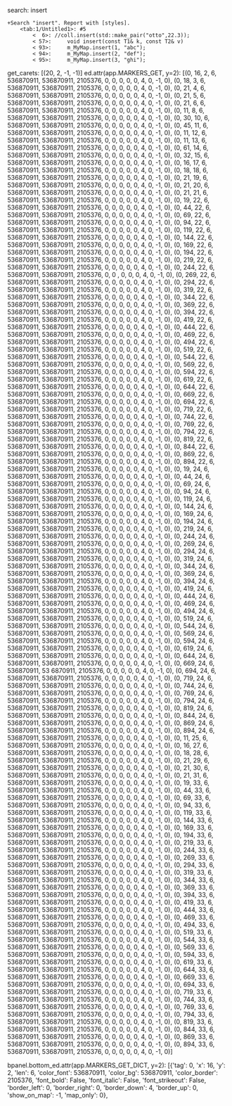 search: insert

```
+Search "insert". Report with [styles].
	<tab:1/Untitled1>: #5
		<  6>: //coll.insert(std::make_pair("otto",22.3));
		< 57>:     void insert(const T1& k, const T2& v)
		< 93>:     m_MyMap.insert(1, "abc");
		< 94>:     m_MyMap.insert(2, "def");
		< 95>:     m_MyMap.insert(3, "ghi");
```

get_carets: [(20, 2, -1, -1)]
ed.attr(app.MARKERS_GET, y=2): 
[(0, 16, 2, 6, 536870911, 536870911, 2105376, 0, 0, 0, 0, 0, 4, 0, -1, 0), 
(0, 18, 3, 6, 536870911, 536870911, 2105376, 0, 0, 0, 0, 0, 4, 0, -1, 0), 
(0, 21, 4, 6, 536870911, 536870911, 2105376, 0, 0, 0, 0, 0, 4, 0, -1, 0), 
(0, 21, 5, 6, 536870911, 536870911, 2105376, 0, 0, 0, 0, 0, 4, 0, -1, 0), 
(0, 21, 6, 6, 536870911, 536870911, 2105376, 0, 0, 0, 0, 0, 4, 0, -1, 0), 
(0, 11, 8, 6, 536870911, 536870911, 2105376, 0, 0, 0, 0, 0, 4, 0, -1, 0), 
(0, 30, 10, 6, 536870911, 536870911, 2105376, 0, 0, 0, 0, 0, 4, 0, -1, 0), 
(0, 45, 11, 6, 536870911, 536870911, 2105376, 0, 0, 0, 0, 0, 4, 0, -1, 0), 
(0, 11, 12, 6, 536870911, 536870911, 2105376, 0, 0, 0, 0, 0, 4, 0, -1, 0), 
(0, 11, 13, 6, 536870911, 536870911, 2105376, 0, 0, 0, 0, 0, 4, 0, -1, 0), 
(0, 61, 14, 6, 536870911, 536870911, 2105376, 0, 0, 0, 0, 0, 4, 0, -1, 0), 
(0, 32, 15, 6, 536870911, 536870911, 2105376, 0, 0, 0, 0, 0, 4, 0, -1, 0), 
(0, 16, 17, 6, 536870911, 536870911, 2105376, 0, 0, 0, 0, 0, 4, 0, -1, 0), 
(0, 18, 18, 6, 536870911, 536870911, 2105376, 0, 0, 0, 0, 0, 4, 0, -1, 0), 
(0, 21, 19, 6, 536870911, 536870911, 2105376, 0, 0, 0, 0, 0, 4, 0, -1, 0), 
(0, 21, 20, 6, 536870911, 536870911, 2105376, 0, 0, 0, 0, 0, 4, 0, -1, 0), 
(0, 21, 21, 6, 536870911, 536870911, 2105376, 0, 0, 0, 0, 0, 4, 0, -1, 0), 
(0, 19, 22, 6, 536870911, 536870911, 2105376, 0, 0, 0, 0, 0, 4, 0, -1, 0), (0, 44, 22, 6, 536870911, 536870911, 2105376, 0, 0, 0, 0, 0, 4, 0, -1, 0), (0, 69, 22, 6, 536870911, 536870911, 2105376, 0, 0, 0, 0, 0, 4, 0, -1, 0), (0, 94, 22, 6, 536870911, 536870911, 2105376, 0, 0, 0, 0, 0, 4, 0, -1, 0), (0, 119, 22, 6, 536870911, 536870911, 2105376, 0, 0, 0, 0, 0, 4, 0, -1, 0), (0, 144, 22, 6, 536870911, 536870911, 2105376, 0, 0, 0, 0, 0, 4, 0, -1, 0), (0, 169, 22, 6, 536870911, 536870911, 2105376, 0, 0, 0, 0, 0, 4, 0, -1, 0), (0, 194, 22, 6, 536870911, 536870911, 2105376, 0, 0, 0, 0, 0, 4, 0, -1, 0), (0, 219, 22, 6, 536870911, 536870911, 2105376, 0, 0, 0, 0, 0, 4, 0, -1, 0), (0, 244, 22, 6, 536870911, 536870911, 2105376, 0, 0
, 0, 0, 0, 4, 0, -1, 0), (0, 269, 22, 6, 536870911, 536870911, 2105376, 0, 0, 0, 0, 0, 4, 0, -1, 0), (0, 294, 22, 6, 536870911, 536870911, 2105376, 0, 0, 0, 0, 0, 4, 0, -1, 0), (0, 319, 22, 6, 536870911, 536870911, 2105376, 0, 0, 0, 0, 0, 4, 0, -1, 0), (0, 344, 22, 6, 536870911, 536870911, 2105376, 0, 0, 0, 0, 0, 4, 0, -1, 0), (0, 369, 22, 6, 536870911, 536870911, 2105376, 0, 0, 0, 0, 0, 4, 0, -1, 0), (0, 394, 22, 6, 536870911, 536870911, 2105376, 0, 0, 0, 0, 0, 4, 0, -1, 0), (0, 419, 22, 6, 536870911, 536870911, 2105376, 0, 0, 0, 0, 0, 4, 0, -1, 0), (0, 444, 22, 6, 536870911, 536870911, 2105376, 0, 0, 0, 0, 0, 4, 0, -1, 0), (0, 469, 22, 6, 536870911, 536870911, 2105376, 0, 0, 0, 0, 0, 4, 0, -1, 0), (0, 494, 22, 6, 536870911, 536870911, 2105376, 0, 0, 0, 0, 0, 4, 0, -1, 0), (0, 519, 22, 6, 536870911, 536870911, 2105376, 0, 0, 0, 0, 0, 4, 0, -1, 0), (0, 544, 22, 6, 536870911, 536870911, 2105376, 0, 0, 0, 0, 0, 4, 0, -1, 0), (0, 569, 22, 6, 536870911, 536870911, 2105376, 0, 0, 0, 0, 0, 4, 0, -1, 0), (0, 594, 22, 6, 536870911, 536870911, 2105376, 0, 0, 0, 0, 0, 4, 0, -1, 0), (0, 619, 22, 6, 536870911, 536870911, 2105376, 0, 0, 0, 0, 0, 4, 0, -1, 0), (0, 644, 22, 6, 536870911, 536870911, 2105376, 0, 0, 0, 0, 0, 4, 0, -1, 0), (0, 669, 22, 6, 536870911, 536870911, 2105376, 0, 0, 0, 0, 0, 4, 0, -1, 0), (0, 694, 22, 6, 536870911, 536870911, 2105376, 0, 0, 0, 0, 0, 4, 0, -1, 0), (0, 719, 22, 6, 536870911, 536870911, 2105376, 0, 0, 0, 0, 0, 4, 0, -1, 0), (0, 744, 22, 6, 536870911, 536870911, 2105376, 0, 0, 0, 0, 0, 4, 0, -1, 0), (0, 769, 22, 6, 536870911, 536870911, 2105376, 0, 0, 0, 0, 0, 4, 0, -1, 0), (0, 794, 22, 6, 536870911, 536870911, 2105376, 0, 0, 0, 0, 0, 4, 0, -1, 0), (0, 819, 22, 6, 536870911, 536870911, 2105376, 0, 0, 0, 0, 0, 4, 0, -1, 0), (0, 844, 22, 6, 536870911, 536870911, 2105376, 0, 0, 0, 0, 0, 4, 0, -1, 0), (0, 869, 22, 6, 536870911, 536870911, 2105376, 0, 0, 0, 0, 0, 4, 0, -1, 0), (0, 894, 22, 6, 536870911, 536870911, 2105376, 0, 0, 0, 0, 0, 4, 0, -1, 0), 
(0, 19, 24, 6, 536870911, 536870911, 2105376, 0, 0, 0, 0, 0, 4, 0, -1, 0), (0, 44, 24, 6, 536870911, 536870911, 2105376, 0, 0, 0, 0, 0, 4, 0, -1, 0), (0, 69, 24, 6, 536870911, 536870911, 2105376, 0, 0, 0, 0, 0, 4, 0, -1, 0), (0, 94, 24, 6, 536870911, 536870911, 2105376, 0, 0, 0, 0, 0, 4, 0, -1, 0), (0, 119, 24, 6, 536870911, 536870911, 2105376, 0, 0, 0, 0, 0, 4, 0, -1, 0), (0, 144, 24, 6, 536870911, 536870911, 2105376, 0, 0, 0, 0, 0, 4, 0, -1, 0), (0, 169, 24, 6, 536870911, 536870911, 2105376, 0, 0, 0, 0, 0, 4, 0, -1, 0), (0, 194, 24, 6, 536870911, 536870911, 2105376, 0, 0, 0, 0, 0, 4, 0, -1, 0), (0, 219, 24, 6, 536870911, 536870911, 2105376, 0, 0, 0, 0, 0, 4, 0, -1, 0), (0, 244, 24, 6, 536870911, 536870911, 2105376, 0, 0, 0, 0, 0, 4, 0, -1, 0), (0, 269, 24, 6, 536870911, 536870911, 2105376, 0, 0, 0, 0, 0, 4, 0, -1, 0), (0, 294, 24, 6, 536870911, 536870911, 2105376, 0, 0, 0, 0, 0, 4, 0, -1, 0), (0, 319, 24, 6, 536870911, 536870911, 2105376, 0, 0, 0, 0, 0, 4, 0, -1, 0), (0, 344, 24, 6, 536870911, 536870911, 2105376, 0, 0, 0, 0, 0, 4, 0, -1, 0), (0, 369, 24, 6, 536870911, 536870911, 2105376, 0, 0, 0, 0, 0, 4, 0, -1, 0), (0, 394, 24, 6, 536870911, 536870911, 2105376, 0, 0, 0, 0, 0, 4, 0, -1, 0), (0, 419, 24, 6, 536870911, 536870911, 2105376, 0, 0, 0, 0, 0, 4, 0, -1, 0), (0, 444, 24, 6, 536870911, 536870911, 2105376, 0, 0, 0, 0, 0, 4, 0, -1, 0), (0, 469, 24, 6, 536870911, 536870911, 2105376, 0, 0, 0, 0, 0, 4, 0, -1, 0), (0, 494, 24, 6, 536870911, 536870911, 2105376, 0, 0, 0, 0, 0, 4, 0, -1, 0), (0, 519, 24, 6, 536870911, 536870911, 2105376, 0, 0, 0, 0, 0, 4, 0, -1, 0), (0, 544, 24, 6, 536870911, 536870911, 2105376, 0, 0, 0, 0, 0, 4, 0, -1, 0), (0, 569, 24, 6, 536870911, 536870911, 2105376, 0, 0, 0, 0, 0, 4, 0, -1, 0), (0, 594, 24, 6, 536870911, 536870911, 2105376, 0, 0, 0, 0, 0, 4, 0, -1, 0), (0, 619, 24, 6, 536870911, 536870911, 2105376, 0, 0, 0, 0, 0, 4, 0, -1, 0), (0, 644, 24, 6, 536870911, 536870911, 2105376, 0, 0, 0, 0, 0, 4, 0, -1, 0), (0, 669, 24, 6, 536870911, 53
6870911, 2105376, 0, 0, 0, 0, 0, 4, 0, -1, 0), (0, 694, 24, 6, 536870911, 536870911, 2105376, 0, 0, 0, 0, 0, 4, 0, -1, 0), (0, 719, 24, 6, 536870911, 536870911, 2105376, 0, 0, 0, 0, 0, 4, 0, -1, 0), (0, 744, 24, 6, 536870911, 536870911, 2105376, 0, 0, 0, 0, 0, 4, 0, -1, 0), (0, 769, 24, 6, 536870911, 536870911, 2105376, 0, 0, 0, 0, 0, 4, 0, -1, 0), (0, 794, 24, 6, 536870911, 536870911, 2105376, 0, 0, 0, 0, 0, 4, 0, -1, 0), (0, 819, 24, 6, 536870911, 536870911, 2105376, 0, 0, 0, 0, 0, 4, 0, -1, 0), (0, 844, 24, 6, 536870911, 536870911, 2105376, 0, 0, 0, 0, 0, 4, 0, -1, 0), (0, 869, 24, 6, 536870911, 536870911, 2105376, 0, 0, 0, 0, 0, 4, 0, -1, 0), (0, 894, 24, 6, 536870911, 536870911, 2105376, 0, 0, 0, 0, 0, 4, 0, -1, 0), (0, 11, 25, 6, 536870911, 536870911, 2105376, 0, 0, 0, 0, 0, 4, 0, -1, 0), (0, 16, 27, 6, 536870911, 536870911, 2105376, 0, 0, 0, 0, 0, 4, 0, -1, 0), (0, 18, 28, 6, 536870911, 536870911, 2105376, 0, 0, 0, 0, 0, 4, 0, -1, 0), (0, 21, 29, 6, 536870911, 536870911, 2105376, 0, 0, 0, 0, 0, 4, 0, -1, 0), (0, 21, 30, 6, 536870911, 536870911, 2105376, 0, 0, 0, 0, 0, 4, 0, -1, 0), (0, 21, 31, 6, 536870911, 536870911, 2105376, 0, 0, 0, 0, 0, 4, 0, -1, 0), (0, 19, 33, 6, 536870911, 536870911, 2105376, 0, 0, 0, 0, 0, 4, 0, -1, 0), (0, 44, 33, 6, 536870911, 536870911, 2105376, 0, 0, 0, 0, 0, 4, 0, -1, 0), (0, 69, 33, 6, 536870911, 536870911, 2105376, 0, 0, 0, 0, 0, 4, 0, -1, 0), (0, 94, 33, 6, 536870911, 536870911, 2105376, 0, 0, 0, 0, 0, 4, 0, -1, 0), (0, 119, 33, 6, 536870911, 536870911, 2105376, 0, 0, 0, 0, 0, 4, 0, -1, 0), (0, 144, 33, 6, 536870911, 536870911, 2105376, 0, 0, 0, 0, 0, 4, 0, -1, 0), (0, 169, 33, 6, 536870911, 536870911, 2105376, 0, 0, 0, 0, 0, 4, 0, -1, 0), (0, 194, 33, 6, 536870911, 536870911, 2105376, 0, 0, 0, 0, 0, 4, 0, -1, 0), (0, 219, 33, 6, 536870911, 536870911, 2105376, 0, 0, 0, 0, 0, 4, 0, -1, 0), (0, 244, 33, 6, 536870911, 536870911, 2105376, 0, 0, 0, 0, 0, 4, 0, -1, 0), (0, 269, 33, 6, 536870911, 536870911, 2105376, 0, 0, 0, 0, 0, 4,
 0, -1, 0), (0, 294, 33, 6, 536870911, 536870911, 2105376, 0, 0, 0, 0, 0, 4, 0, -1, 0), (0, 319, 33, 6, 536870911, 536870911, 2105376, 0, 0, 0, 0, 0, 4, 0, -1, 0), (0, 344, 33, 6, 536870911, 536870911, 2105376, 0, 0, 0, 0, 0, 4, 0, -1, 0), (0, 369, 33, 6, 536870911, 536870911, 2105376, 0, 0, 0, 0, 0, 4, 0, -1, 0), (0, 394, 33, 6, 536870911, 536870911, 2105376, 0, 0, 0, 0, 0, 4, 0, -1, 0), (0, 419, 33, 6, 536870911, 536870911, 2105376, 0, 0, 0, 0, 0, 4, 0, -1, 0), (0, 444, 33, 6, 536870911, 536870911, 2105376, 0, 0, 0, 0, 0, 4, 0, -1, 0), (0, 469, 33, 6, 536870911, 536870911, 2105376, 0, 0, 0, 0, 0, 4, 0, -1, 0), (0, 494, 33, 6, 536870911, 536870911, 2105376, 0, 0, 0, 0, 0, 4, 0, -1, 0), (0, 519, 33, 6, 536870911, 536870911, 2105376, 0, 0, 0, 0, 0, 4, 0, -1, 0), (0, 544, 33, 6, 536870911, 536870911, 2105376, 0, 0, 0, 0, 0, 4, 0, -1, 0), (0, 569, 33, 6, 536870911, 536870911, 2105376, 0, 0, 0, 0, 0, 4, 0, -1, 0), (0, 594, 33, 6, 536870911, 536870911, 2105376, 0, 0, 0, 0, 0, 4, 0, -1, 0), (0, 619, 33, 6, 536870911, 536870911, 2105376, 0, 0, 0, 0, 0, 4, 0, -1, 0), (0, 644, 33, 6, 536870911, 536870911, 2105376, 0, 0, 0, 0, 0, 4, 0, -1, 0), (0, 669, 33, 6, 536870911, 536870911, 2105376, 0, 0, 0, 0, 0, 4, 0, -1, 0), (0, 694, 33, 6, 536870911, 536870911, 2105376, 0, 0, 0, 0, 0, 4, 0, -1, 0), (0, 719, 33, 6, 536870911, 536870911, 2105376, 0, 0, 0, 0, 0, 4, 0, -1, 0), (0, 744, 33, 6, 536870911, 536870911, 2105376, 0, 0, 0, 0, 0, 4, 0, -1, 0), (0, 769, 33, 6, 536870911, 536870911, 2105376, 0, 0, 0, 0, 0, 4, 0, -1, 0), (0, 794, 33, 6, 536870911, 536870911, 2105376, 0, 0, 0, 0, 0, 4, 0, -1, 0), (0, 819, 33, 6, 536870911, 536870911, 2105376, 0, 0, 0, 0, 0, 4, 0, -1, 0), (0, 844, 33, 6, 536870911, 536870911, 2105376, 0, 0, 0, 0, 0, 4, 0, -1, 0), 
 (0, 869, 33, 6, 536870911, 536870911, 2105376, 0, 0, 0, 0, 0, 4, 0, -1, 0), 
 (0, 894, 33, 6, 536870911, 536870911, 2105376, 0, 0, 0, 0, 0, 4, 0, -1, 0)]
 
 bpanel.bottom_ed.attr(app.MARKERS_GET_DICT, y=2):
 [{'tag': 0, 'x': 16, 'y': 2, 'len': 6, 'color_font': 536870911, 'color_bg': 536870911, 'color_border': 2105376, 'font_bold': False, 'font_italic': False, 'font_strikeout': False, 'border_left': 0, 'border_right': 0, 'border_down': 4, 'border_up': 0, 'show_on_map': -1, 'map_only': 0},

